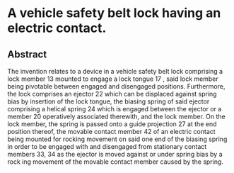 # A vehicle safety belt lock having an electric contact.

## Abstract
The invention relates to a device in a vehicle safety belt lock comprising a lock member 13 mounted to engage a lock tongue 17 , said lock member being pivotable between engaged and disengaged positions. Furthermore, the lock comprises an ejector 22 which can be displaced against spring bias by insertion of the lock tongue, the biasing spring of said ejector comprising a helical spring 24 which is engaged between the ejector or a member 20 operatively associated therewith, and the lock member. On the lock member, the spring is passed onto a guide projection 27 at the end position thereof, the movable contact member 42 of an electric contact being mounted for rocking movement on said one end of the biasing spring in order to be engaged with and disengaged from stationary contact members 33, 34 as the ejector is moved against or under spring bias by a rock ing movement of the movable contact member caused by the spring.